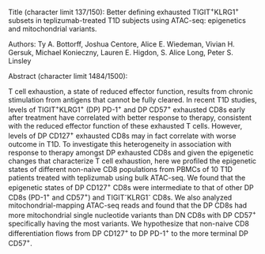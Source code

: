 Title (character limit 137/150): Better defining exhausted TIGIT<sup>+</sup>KLRG1<sup>+</sup> subsets in teplizumab-treated T1D subjects using ATAC-seq: epigenetics and mitochondrial variants.

Authors: Ty A. Bottorff, Joshua Centore, Alice E. Wiedeman, Vivian H. Gersuk, Michael Konieczny, Lauren E. Higdon, S. Alice Long, Peter S. Linsley

Abstract (character limit 1484/1500):
 
T cell exhaustion, a state of reduced effector function, results from chronic stimulation from antigens that cannot be fully cleared.
In recent T1D studies, levels of TIGIT<sup>+</sup>KLRG1<sup>+</sup> (DP) PD-1<sup>+</sup> and DP CD57<sup>+</sup> exhausted CD8s early after treatment have correlated with better response to therapy, consistent with the reduced effector function of these exhausted T cells.
However, levels of DP CD127<sup>+</sup> exhausted CD8s may in fact correlate with worse outcome in T1D.
To investigate this heterogeneity in association with response to therapy amongst DP exhausted CD8s and given the epigenetic changes that characterize T cell exhaustion, here we profiled the epigenetic states of different non-naive CD8 populations from PBMCs of 10 T1D patients treated with teplizumab using bulk ATAC-seq.
We found that the epigenetic states of DP CD127<sup>+</sup> CD8s were intermediate to that of other DP CD8s (PD-1<sup>+</sup> and CD57<sup>+</sup>) and TIGIT<sup>-</sup>KLRG1<sup>-</sup> CD8s.
We also analyzed mitochondrial-mapping ATAC-seq reads and found that the DP CD8s had more mitochondrial single nucleotide variants than DN CD8s with DP CD57<sup>+</sup> specifically having the most variants.
We hypothesize that non-naive CD8 differentiation flows from DP CD127<sup>+</sup> to DP PD-1<sup>+</sup> to the more terminal DP CD57<sup>+</sup>.
<!-- This separation of the DP CD127<sup>+</sup> lineage from other DPs lineage is consistent with the observed heterogeneity in association with response to therapy and the possible protective effect of IL7R blockade against autoimmune diabetes. -->